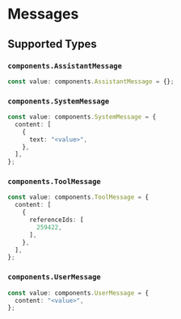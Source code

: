# Messages


## Supported Types

### `components.AssistantMessage`

```typescript
const value: components.AssistantMessage = {};
```

### `components.SystemMessage`

```typescript
const value: components.SystemMessage = {
  content: [
    {
      text: "<value>",
    },
  ],
};
```

### `components.ToolMessage`

```typescript
const value: components.ToolMessage = {
  content: [
    {
      referenceIds: [
        259422,
      ],
    },
  ],
};
```

### `components.UserMessage`

```typescript
const value: components.UserMessage = {
  content: "<value>",
};
```

